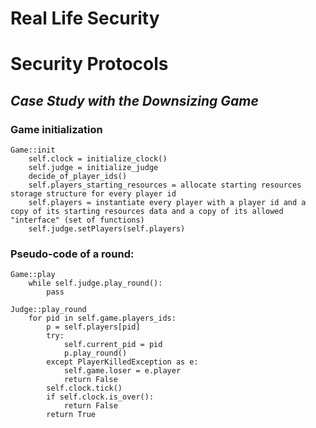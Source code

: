 Real Life Security
===================
Security Protocols
===================
_Case Study with the Downsizing Game_
-----------------------------------


### Game initialization
    Game::init
        self.clock = initialize_clock()
        self.judge = initialize_judge
        decide_of_player_ids()
        self.players_starting_resources = allocate starting resources storage structure for every player id
        self.players = instantiate every player with a player id and a copy of its starting resources data and a copy of its allowed "interface" (set of functions)
        self.judge.setPlayers(self.players)


### Pseudo-code of a round:
    Game::play
        while self.judge.play_round():
            pass

    Judge::play_round
        for pid in self.game.players_ids:
            p = self.players[pid]
            try:
                self.current_pid = pid
                p.play_round()
            except PlayerKilledException as e:
                self.game.loser = e.player
                return False
            self.clock.tick()
            if self.clock.is_over():
                return False
            return True
